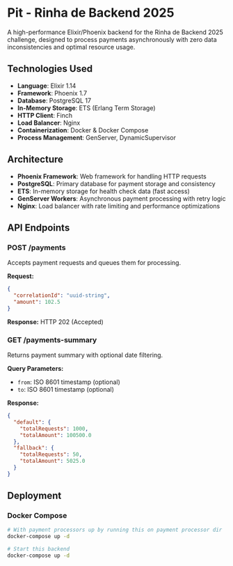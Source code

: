 # Pit - Rinha de Backend 2025

A high-performance Elixir/Phoenix backend for the Rinha de Backend 2025 challenge, designed to process payments asynchronously with zero data inconsistencies and optimal resource usage.

## Technologies Used

- **Language**: Elixir 1.14
- **Framework**: Phoenix 1.7
- **Database**: PostgreSQL 17
- **In-Memory Storage**: ETS (Erlang Term Storage)
- **HTTP Client**: Finch
- **Load Balancer**: Nginx
- **Containerization**: Docker & Docker Compose
- **Process Management**: GenServer, DynamicSupervisor

## Architecture

- **Phoenix Framework**: Web framework for handling HTTP requests
- **PostgreSQL**: Primary database for payment storage and consistency
- **ETS**: In-memory storage for health check data (fast access)
- **GenServer Workers**: Asynchronous payment processing with retry logic
- **Nginx**: Load balancer with rate limiting and performance optimizations

## API Endpoints

### POST /payments

Accepts payment requests and queues them for processing.

**Request:**

```json
{
  "correlationId": "uuid-string",
  "amount": 102.5
}
```

**Response:** HTTP 202 (Accepted)

### GET /payments-summary

Returns payment summary with optional date filtering.

**Query Parameters:**

- `from`: ISO 8601 timestamp (optional)
- `to`: ISO 8601 timestamp (optional)

**Response:**

```json
{
  "default": {
    "totalRequests": 1000,
    "totalAmount": 100500.0
  },
  "fallback": {
    "totalRequests": 50,
    "totalAmount": 5025.0
  }
}
```

## Deployment

### Docker Compose

```bash
# With payment processors up by running this on payment processor dir
docker-compose up -d

# Start this backend
docker-compose up -d
```
